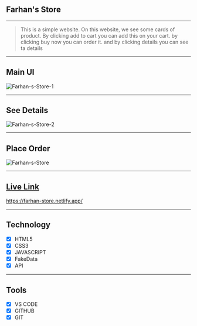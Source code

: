 ## Farhan's Store

---

> This is a simple website. On this website, we see some cards of product. By clicking add to cart you can add this on your cart. by clicking buy now you can order it. and by clicking details you can see ta details

---

## Main UI

<img src="https://i.ibb.co/QpKYx42/Farhan-s-Store-1.png" alt="Farhan-s-Store-1" border="0">

---

## See Details

<img src="https://i.ibb.co/41RS4BK/Farhan-s-Store-2.png" alt="Farhan-s-Store-2" border="0">

---

## Place Order

<img src="https://i.ibb.co/jyw6NkW/Farhan-s-Store.png" alt="Farhan-s-Store" border="0">

---

## [Live Link](https://farhan-store.netlify.app/)

https://farhan-store.netlify.app/

---

## Technology

- [x] HTML5
- [x] CSS3
- [x] JAVASCRIPT
- [x] FakeData
- [x] API

---

## Tools

- [x] VS CODE
- [x] GITHUB
- [x] GIT
